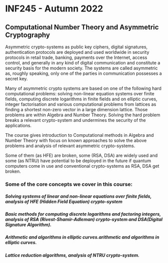 # INF245 - Autumn 2022
## Computational Number Theory and Asymmetric Cryptography
Asymmetric crypto-systems as public key ciphers, digital signatures, authentication protocols are deployed and used worldwide in security protocols in retail trade, banking, payments over the Internet, access control, and generally in any kind of digital communication and constitute a security basis for the modern society. The systems are called asymmetric as, roughly speaking, only one of the parties in communication possesses a secret key.

Many of asymmetric crypto systems are based on one of the following hard computational problems: solving non-linear equation systems over finite fields, computing discrete logarithms in finite fields and on elliptic curves, integer factorisation and various computational problems from lattices as finding a shortest non-zero vector in a large dimension lattice. Those problems are within Algebra and Number Theory. Solving the hard problem breaks a relevant crypto-system and undermines the security of the applications.

The course gives introduction to Computational methods in Algebra and Number Theory with focus on known approaches to solve the above problems and analysis of relevant asymmetric crypto-systems.

Some of them (as HFE) are broken, some (RSA, DSA) are widely used and some (as NTRU) have potential to be deployed in the future if quantum computers come in use and conventional crypto-systems as RSA, DSA get broken.

### Some of the core concepts we cover in this course: 

 #####  Solving systems of linear and non-linear equations over finite fields, analysis of HFE (Hidden Field Equation) crypto-system
  
 #####  Basic methods for computing discrete logarithms and factoring integers, analysis of RSA (Rivest-Shamir-Adleman) crypto-system and DSA(Digital Signature Algorithm).
  
 #####   Arithmetic and algorithms in elliptic curves.arithmetic and algorithms in elliptic curves.
  
 #####   Lattice reduction algorithms, analysis of NTRU crypto-system.
